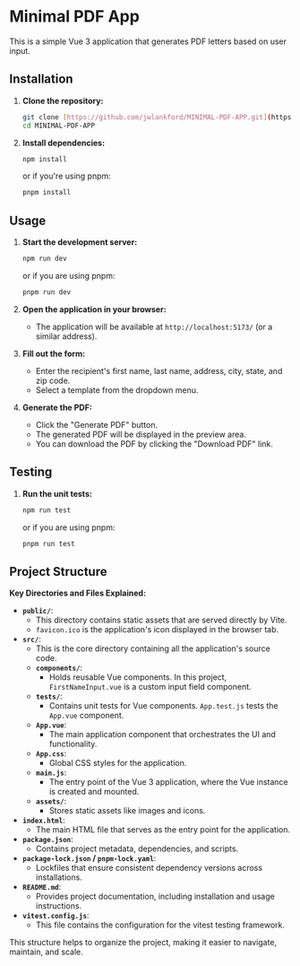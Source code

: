 # Minimal PDF App

This is a simple Vue 3 application that generates PDF letters based on user input.

## Installation

1.  **Clone the repository:**

    ```bash
    git clone [https://github.com/jwlankford/MINIMAL-PDF-APP.git](https://github.com/jwlankford/MINIMAL-PDF-APP.git)
    cd MINIMAL-PDF-APP
    ```

2.  **Install dependencies:**

    ```bash
    npm install
    ```

    or if you're using pnpm:

    ```bash
    pnpm install
    ```

## Usage

1.  **Start the development server:**

    ```bash
    npm run dev
    ```

    or if you are using pnpm:

    ```bash
    pnpm run dev
    ```

2.  **Open the application in your browser:**

    * The application will be available at `http://localhost:5173/` (or a similar address).

3.  **Fill out the form:**

    * Enter the recipient's first name, last name, address, city, state, and zip code.
    * Select a template from the dropdown menu.

4.  **Generate the PDF:**

    * Click the "Generate PDF" button.
    * The generated PDF will be displayed in the preview area.
    * You can download the PDF by clicking the "Download PDF" link.

## Testing

1.  **Run the unit tests:**

    ```bash
    npm run test
    ```

    or if you are using pnpm:

    ```bash
    pnpm run test
    ```

## Project Structure

**Key Directories and Files Explained:**

* **`public/`**:
    * This directory contains static assets that are served directly by Vite.
    * `favicon.ico` is the application's icon displayed in the browser tab.
* **`src/`**:
    * This is the core directory containing all the application's source code.
    * **`components/`**:
        * Holds reusable Vue components. In this project, `FirstNameInput.vue` is a custom input field component.
    * **`tests/`**:
        * Contains unit tests for Vue components. `App.test.js` tests the `App.vue` component.
    * **`App.vue`**:
        * The main application component that orchestrates the UI and functionality.
    * **`App.css`**:
        * Global CSS styles for the application.
    * **`main.js`**:
        * The entry point of the Vue 3 application, where the Vue instance is created and mounted.
    * **`assets/`**:
        * Stores static assets like images and icons.
* **`index.html`**:
    * The main HTML file that serves as the entry point for the application.
* **`package.json`**:
    * Contains project metadata, dependencies, and scripts.
* **`package-lock.json` / `pnpm-lock.yaml`**:
    * Lockfiles that ensure consistent dependency versions across installations.
* **`README.md`**:
    * Provides project documentation, including installation and usage instructions.
* **`vitest.config.js`**:
    * This file contains the configuration for the vitest testing framework.

This structure helps to organize the project, making it easier to navigate, maintain, and scale.
